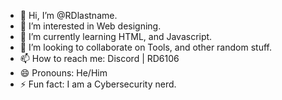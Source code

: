 - 👋 Hi, I’m @RDlastname.
- 👀 I’m interested in Web designing.
- 🌱 I’m currently learning HTML, and Javascript.
- 💞️ I’m looking to collaborate on Tools, and other random stuff.
- 📫 How to reach me: Discord | RD6106 
- 😄 Pronouns: He/Him
- ⚡ Fun fact: I am a Cybersecurity nerd.
